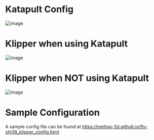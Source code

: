 
# Katapult Config

![image](https://user-images.githubusercontent.com/124253477/228767194-0ee2d789-13b2-44f4-99aa-f0a7f750c99c.png)

# Klipper when using Katapult

![image](https://user-images.githubusercontent.com/124253477/221396323-83dd84e5-b661-4472-8074-ea45aa19dced.png)

# Klipper when **NOT** using Katapult

![image](https://user-images.githubusercontent.com/124253477/221396331-f32caaac-89a2-4d85-8b88-259681912662.png)

# Sample Configuration

A sample config file can be found at https://mellow-3d.github.io/fly-sht36_klipper_config.html
